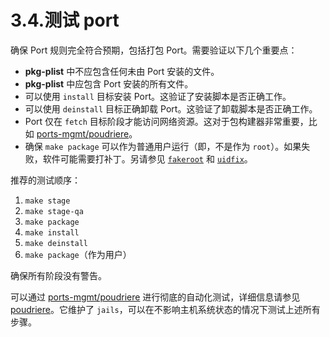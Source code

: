 # 3.4.测试 port

确保 Port 规则完全符合预期，包括打包 Port。需要验证以下几个重要点：

* **pkg-plist** 中不应包含任何未由 Port 安装的文件。
* **pkg-plist** 中应包含 Port 安装的所有文件。
* 可以使用 `install` 目标安装 Port。这验证了安装脚本是否正确工作。
* 可以使用 `deinstall` 目标正确卸载 Port。这验证了卸载脚本是否正确工作。
* Port 仅在 `fetch` 目标阶段才能访问网络资源。这对于包构建器非常重要，比如 [ports-mgmt/poudriere](https://cgit.freebsd.org/ports/tree/ports-mgmt/poudriere/)。
* 确保 `make package` 可以作为普通用户运行（即，不是作为 `root`）。如果失败，软件可能需要打补丁。另请参见 [`fakeroot`](https://docs.freebsd.org/en/books/porters-handbook/uses/#uses-fakeroot) 和 [`uidfix`](https://docs.freebsd.org/en/books/porters-handbook/uses/#uses-uidfix)。

推荐的测试顺序：

1. `make stage`
2. `make stage-qa`
3. `make package`
4. `make install`
5. `make deinstall`
6. `make package`（作为用户）

确保所有阶段没有警告。

可以通过 [ports-mgmt/poudriere](https://cgit.freebsd.org/ports/tree/ports-mgmt/poudriere/) 进行彻底的自动化测试，详细信息请参见 [poudriere](https://docs.freebsd.org/en/books/porters-handbook/testing/#testing-poudriere)。它维护了 `jails`，可以在不影响主机系统状态的情况下测试上述所有步骤。

